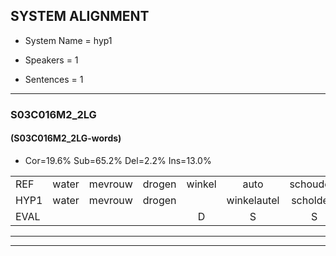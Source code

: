 
## SYSTEM ALIGNMENT

- System Name = hyp1

- Speakers = 1

- Sentences = 1

---

### S03C016M2_2LG

#### (S03C016M2_2LG-words)

- Cor=19.6%	Sub=65.2%	Del=2.2%	Ins=13.0%

|  |  |  |  |  |  |  |  |  |  |  |  |  |  |  |  |  |  |  |  |  |  |  |  |  |  |  |  |  |  |  |  |  |  |  |  |  |  |  |  |  |  |  |  |  |  |  |
|:--- |:---:|:---:|:---:|:---:|:---:|:---:|:---:|:---:|:---:|:---:|:---:|:---:|:---:|:---:|:---:|:---:|:---:|:---:|:---:|:---:|:---:|:---:|:---:|:---:|:---:|:---:|:---:|:---:|:---:|:---:|:---:|:---:|:---:|:---:|:---:|:---:|:---:|:---:|:---:|:---:|:---:|:---:|:---:|:---:|:---:|:---:|
| REF | water | mevrouw | drogen | winkel | auto | schouders | verhaal | koning | moeilijk | speelplaats |  |  |  | drinken | hoofdpijn | regen | vliegtuig | stoppen | opnieuw | gooien | sneeuwen | moeder |  | liedje | potlood | fietsbel | vinger | dichtbij | meisje | chauffeur | muziek | waarom | scheuren | lawaai | zwemmen | vuurwerk | appel | cola | kussen | eerste |  |  | circus | kleuren | voetbal | vlinder |
| HYP1 | water | mevrouw | drogen |  | winkelautel | scholders | verhaal | koornen | moeilijk | speelplaats | dlinken | hoofbern | rijgen | iegt | ef | stobpel | otneeuw | goh | snee | oen | m | moeder | etje | bdlout | it | bel | veger | negebe | becje | gafer | bleseeq | warom | schuilen | lawai | semmen | suurwerk | appel | kola | kussin | eerste | kerecus | kleur | en | voor | wel | vlinde |
| EVAL |  |  |  | D | S | S |  | S |  |  | I | I | I | S | S | S | S | S | S | S | S |  | I | S | S | S | S | S | S | S | S | S | S | S | S | S |  | S | S |  | I | I | S | S | S | S |
---

---
